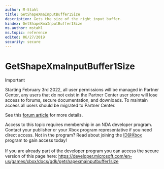 ```yaml
---
author: M-Stahl
title: GetShapeXmaInputBuffer1Size
description: Gets the size of the right input buffer.
kindex: GetShapeXmaInputBuffer1Size
ms.author: mstahl
ms.topic: reference
edited: 06/27/2019
security: secure
---
```


# GetShapeXmaInputBuffer1Size
> [!IMPORTANT]
> Starting February 3rd 2022, all user permissions will be managed in Partner Center, any users that do not exist in the Partner Center user store will lose access to forums, secure documentation, and downloads. To maintain access all users should be migrated to Partner Center. <p></p>See this <a href="https://forums.xboxlive.com/articles/132187/breaking-change-user-access-for-forums-secure-docu.html">forum article</a> for more details.  

 Access to this topic requires membership in an NDA developer program. Contact your publisher or your Xbox program representative if you need direct access. Not in the program? Read about joining the <a href="https://www.xbox.com/Developers/id">ID@Xbox</a> program to gain access today!  <br/><br/>If you are already part of the developer program you can access the secure version of this page here: <a target="_blank" href="https://developer.microsoft.com/en-us/games/xbox/docs/gdk/getshapexmainputbuffer1size">https://developer.microsoft.com/en-us/games/xbox/docs/gdk/getshapexmainputbuffer1size</a>